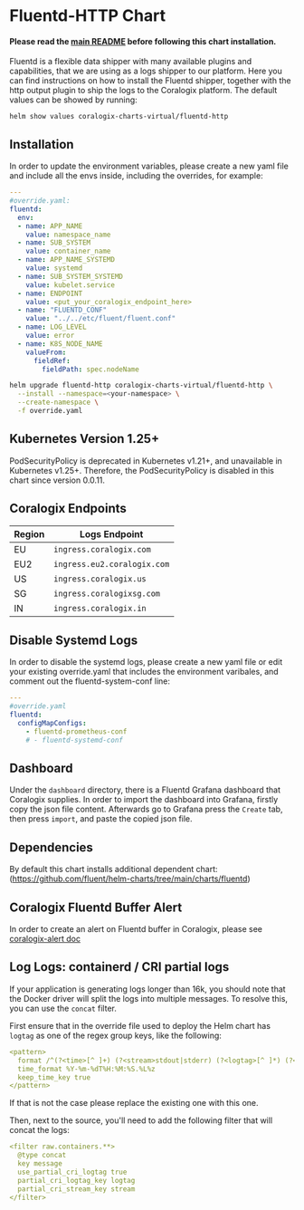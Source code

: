 # Fluentd-HTTP Chart

#### Please read the [main README](https://github.com/coralogix/telemetry-shippers/blob/master/README.md) before following this chart installation.

Fluentd is a flexible data shipper with many available plugins and capabilities, that we are using as a logs shipper to our platform.
Here you can find instructions on how to install the Fluentd shipper, together with the http output plugin to ship the logs to the Coralogix platform.
The default values can be showed by running:

```
helm show values coralogix-charts-virtual/fluentd-http
```

## Installation

In order to update the environment variables, please create a new yaml file and include all the envs inside, including the overrides, for example:

```yaml
---
#override.yaml:
fluentd:
  env:
  - name: APP_NAME
    value: namespace_name
  - name: SUB_SYSTEM
    value: container_name
  - name: APP_NAME_SYSTEMD
    value: systemd
  - name: SUB_SYSTEM_SYSTEMD
    value: kubelet.service
  - name: ENDPOINT
    value: <put_your_coralogix_endpoint_here>
  - name: "FLUENTD_CONF"
    value: "../../etc/fluent/fluent.conf"
  - name: LOG_LEVEL
    value: error
  - name: K8S_NODE_NAME
    valueFrom:
      fieldRef:
        fieldPath: spec.nodeName
```

```bash
helm upgrade fluentd-http coralogix-charts-virtual/fluentd-http \
  --install --namespace=<your-namespace> \
  --create-namespace \
  -f override.yaml
```

## Kubernetes Version 1.25+

PodSecurityPolicy is deprecated in Kubernetes v1.21+, and unavailable in Kubernetes v1.25+.
Therefore, the PodSecurityPolicy is disabled in this chart since version 0.0.11.

## Coralogix Endpoints

| Region | Logs Endpoint               |
|--------|-----------------------------|
| EU     | `ingress.coralogix.com`     |
| EU2    | `ingress.eu2.coralogix.com` |
| US     | `ingress.coralogix.us`      |
| SG     | `ingress.coralogixsg.com`   |
| IN     | `ingress.coralogix.in`      |

## Disable Systemd Logs

In order to disable the systemd logs, please create a new yaml file or edit your existing override.yaml that includes the environment varibales, and comment out the fluentd-system-conf line:

```yaml
---
#override.yaml
fluentd:
  configMapConfigs:
    - fluentd-prometheus-conf
    # - fluentd-systemd-conf
```

## Dashboard

Under the `dashboard` directory, there is a Fluentd Grafana dashboard that Coralogix supplies.
In order to import the dashboard into Grafana, firstly copy the json file content.
Afterwards go to Grafana press the `Create` tab, then press `import`, and paste the copied json file.

## Dependencies

By default this chart installs additional dependent chart:
(https://github.com/fluent/helm-charts/tree/main/charts/fluentd)

## Coralogix Fluentd Buffer Alert

In order to create an alert on Fluentd buffer in Coralogix, please see [coralogix-alert doc](https://github.com/coralogix/telemetry-shippers/blob/master/logs/fluentd/docs/coralogix-alerts.md)


## Log Logs: containerd / CRI partial logs

If your application is generating logs longer than 16k, you should note that the Docker driver will split the logs into multiple messages.
To resolve this, you can use the `concat` filter.

First ensure that in the override file used to deploy the Helm chart has `logtag` as one of the regex group keys, like the following:

```yaml
<pattern>
  format /^(?<time>[^ ]+) (?<stream>stdout|stderr) (?<logtag>[^ ]*) (?<message>.*)$/
  time_format %Y-%m-%dT%H:%M:%S.%L%z
  keep_time_key true
</pattern>
```
If that is not the case please replace the existing one with this one.

Then, next to the source, you'll need to add the following filter that will concat the logs:

```yaml
<filter raw.containers.**>
  @type concat
  key message
  use_partial_cri_logtag true
  partial_cri_logtag_key logtag
  partial_cri_stream_key stream
</filter>
```
